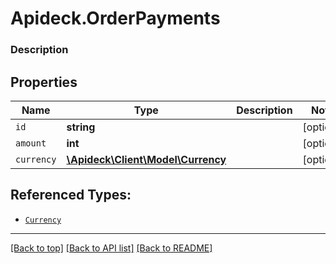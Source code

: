 # Apideck.OrderPayments

### Description

## Properties
Name | Type | Description | Notes
------------ | ------------- | ------------- | -------------
`id` | **string** |  | [optional] 
`amount` | **int** |  | [optional] 
`currency` | [**\Apideck\Client\Model\Currency**](Currency.md) |  | [optional] 





## Referenced Types:


* [`Currency`](Currency.md)

---

[[Back to top]](#) [[Back to API list]](../../../../README.md#documentation-for-api-endpoints) [[Back to README]](../../../../README.md)


